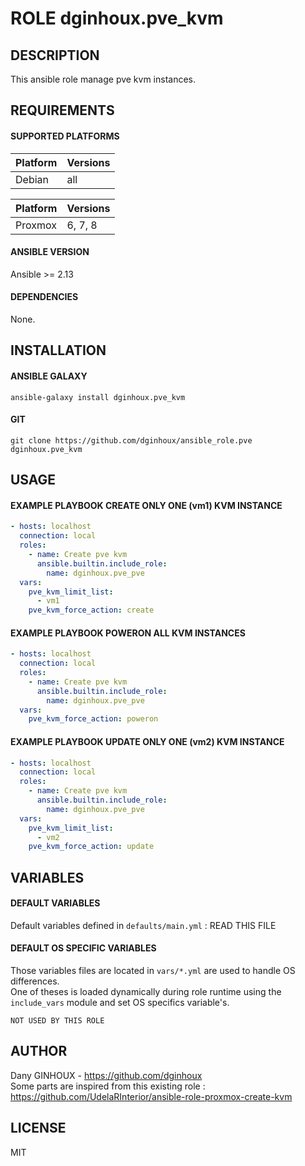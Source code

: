 # ROLE dginhoux.pve_kvm



## DESCRIPTION

This ansible role manage pve kvm instances.


## REQUIREMENTS

#### SUPPORTED PLATFORMS

| Platform | Versions |
|----------|----------|
| Debian | all |



| Platform | Versions |
|----------|----------|
| Proxmox | 6, 7, 8 |



#### ANSIBLE VERSION

Ansible >= 2.13

#### DEPENDENCIES

None.



## INSTALLATION

#### ANSIBLE GALAXY

```shell
ansible-galaxy install dginhoux.pve_kvm
```
#### GIT

```shell
git clone https://github.com/dginhoux/ansible_role.pve dginhoux.pve_kvm
```


## USAGE

#### EXAMPLE PLAYBOOK CREATE ONLY ONE (vm1) KVM INSTANCE

```yaml
- hosts: localhost
  connection: local
  roles:
    - name: Create pve kvm
      ansible.builtin.include_role:
        name: dginhoux.pve_pve
  vars:
    pve_kvm_limit_list:
      - vm1
    pve_kvm_force_action: create
```

#### EXAMPLE PLAYBOOK POWERON ALL KVM INSTANCES

```yaml
- hosts: localhost
  connection: local
  roles:
    - name: Create pve kvm
      ansible.builtin.include_role:
        name: dginhoux.pve_pve
  vars:
    pve_kvm_force_action: poweron
```

#### EXAMPLE PLAYBOOK UPDATE ONLY ONE (vm2) KVM INSTANCE

```yaml
- hosts: localhost
  connection: local
  roles:
    - name: Create pve kvm
      ansible.builtin.include_role:
        name: dginhoux.pve_pve
  vars:
    pve_kvm_limit_list:
      - vm2
    pve_kvm_force_action: update
```



## VARIABLES

#### DEFAULT VARIABLES

Default variables defined in `defaults/main.yml` : READ THIS FILE



#### DEFAULT OS SPECIFIC VARIABLES

Those variables files are located in `vars/*.yml` are used to handle OS differences.<br />
One of theses is loaded dynamically during role runtime using the `include_vars` module and set OS specifics variable's.

`NOT USED BY THIS ROLE`

## AUTHOR

Dany GINHOUX - https://github.com/dginhoux<br />
Some parts are inspired from this existing role : https://github.com/UdelaRInterior/ansible-role-proxmox-create-kvm


## LICENSE

MIT
